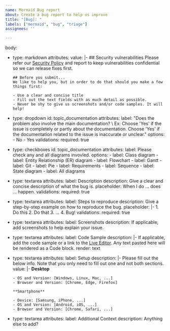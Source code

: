 ```yaml
---
name: Mermaid Bug report
about: Create a bug report to help us improve
title: "[Bug]: "
labels: ["mermaid", "bug", "triage"]
assignees: ''

---
```



body:
  - type: markdown
    attributes:
      value: |-
        ## Security vulnerabilities
        Please refer our [Security Policy](https://github.com/mermaid-js/.github/blob/main/SECURITY.md) and report to keep vulnerabilities confidential so we can release fixes first.

        ## Before you submit...
        We like to help you, but in order to do that should you make a few things first:

        - Use a clear and concise title
        - Fill out the text fields with as much detail as possible.
        - Never be shy to give us screenshots and/or code samples. It will help!
  - type: dropdown
    id: topic_documentation
    attributes:
      label: "Does the problem also involve the main documentation? \ 
        Ex: Choose 'Yes' if the issue is completely or partly about the documentation.  Choose 'Yes' if the documentation related to the issue is inaccurate or unclear."
      options:
        - No
        - Yes
    validations:
      required: true
  - type: checkboxes
    id: topic_documentation
    attributes:
      label: Please check any and all diagrams invovled.
      options:
        - label: Class diagram
        - label: Entity Relationship (ER) diagram
        - label: Flowchart
        - label: Gantt
        - label: Git
        - label: Pie
        - label: Requirements
        - label: Sequence
        - label: State diagram
        - label: All diagrams

  - type: textarea
    attributes:
      label: Description
      description: Give a clear and concise description of what the bug is.
      placeholder: When I do ... does ... happen.
    validations:
      required: true
  - type: textarea
    attributes:
      label: Steps to reproduce
      description: Give a step-by-step example on how to reproduce the bug.
      placeholder: |-
        1. Do this
        2. Do that
        3. ...
        4. Bug!
    validations:
      required: true
  - type: textarea
    attributes:
      label: Screenshots
      description: If applicable, add screenshots to help explain your issue.
  - type: textarea
    attributes:
      label: Code Sample
      description: |-
        If applicable, add the code sample or a link to the [Live Editor](https://mermaid.live).
        Any text pasted here will be rendered as a Code block.
      render: text
  - type: textarea
    attributes:
      label: Setup
      description: |-
        Please fill out the below info.
        Note that you only need to fill out one and not both sections.
      value: |-
        **Desktop**

        - OS and Version: [Windows, Linux, Mac, ...]
        - Browser and Version: [Chrome, Edge, Firefox]

        **Smartphone**

        - Device: [Samsung, iPhone, ...]
        - OS and Version: [Android, iOS, ...]
        - Browser and Version: [Chrome, Safari, ...]
  - type: textarea
    attributes:
      label: Additional Context
      description: Anything else to add?

